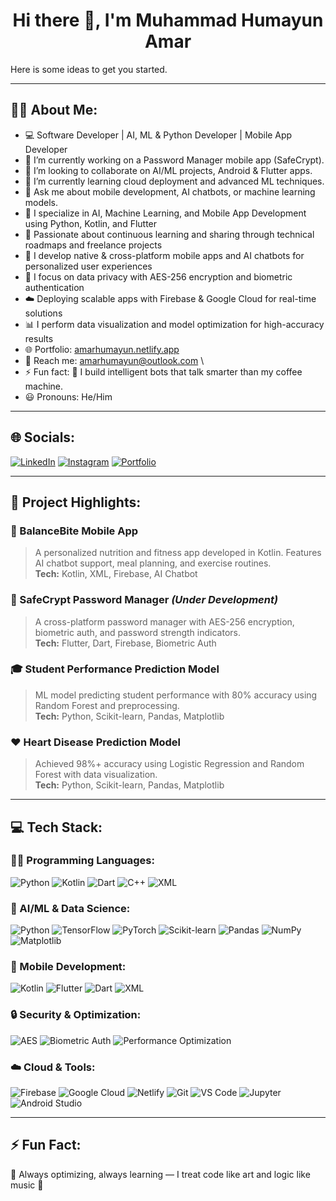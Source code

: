 <h1 align="center">Hi there 👋, I'm Muhammad Humayun Amar</h1>
Here is some ideas to get you started.

---

## 🧑‍💻 About Me:

- 💻 Software Developer | AI, ML & Python Developer | Mobile App Developer
- 🔭 I’m currently working on a Password Manager mobile app (SafeCrypt).
- 👯 I’m looking to collaborate on AI/ML projects, Android & Flutter apps.
- 🌱 I’m currently learning cloud deployment and advanced ML techniques.
- 💬 Ask me about mobile development, AI chatbots, or machine learning models.
- 🚀 I specialize in AI, Machine Learning, and Mobile App Development using Python, Kotlin, and Flutter  
- 🧠 Passionate about continuous learning and sharing through technical roadmaps and freelance projects  
- 📱 I develop native & cross-platform mobile apps and AI chatbots for personalized user experiences  
- 🔐 I focus on data privacy with AES-256 encryption and biometric authentication  
- ☁️ Deploying scalable apps with Firebase & Google Cloud for real-time solutions  
- 📊 I perform data visualization and model optimization for high-accuracy results  
- 🌐 Portfolio: [amarhumayun.netlify.app](https://amarhumayun.netlify.app)  
- 📧 Reach me: [amarhumayun@outlook.com](mailto:amarhumayun@outlook.com)  \
- ⚡ Fun fact: 🤖 I build intelligent bots that talk smarter than my coffee machine.
- 😃 Pronouns: He/Him

---

## 🌐 Socials:

[![LinkedIn](https://img.shields.io/badge/LinkedIn-blue?style=for-the-badge&logo=linkedin&logoColor=white)](https://linkedin.com/amarhumayun)
[![Instagram](https://img.shields.io/badge/Instagram-E4405F?style=for-the-badge&logo=instagram&logoColor=white)](https://instagram.com/amarhumayun)
[![Portfolio](https://img.shields.io/badge/Portfolio-12100E?style=for-the-badge&logo=netlify&logoColor=white)](https://amarhumayun.netlify.app)

---

## 💼 Project Highlights:

### 📱 BalanceBite Mobile App  
> A personalized nutrition and fitness app developed in Kotlin. Features AI chatbot support, meal planning, and exercise routines.  
**Tech:** Kotlin, XML, Firebase, AI Chatbot  

### 🔐 SafeCrypt Password Manager *(Under Development)*  
> A cross-platform password manager with AES-256 encryption, biometric auth, and password strength indicators.  
**Tech:** Flutter, Dart, Firebase, Biometric Auth  

### 🎓 Student Performance Prediction Model  
> ML model predicting student performance with 80% accuracy using Random Forest and preprocessing.  
**Tech:** Python, Scikit-learn, Pandas, Matplotlib  

### ❤️ Heart Disease Prediction Model  
> Achieved 98%+ accuracy using Logistic Regression and Random Forest with data visualization.  
**Tech:** Python, Scikit-learn, Pandas, Matplotlib  

---

## 💻 Tech Stack:

### 👨‍💻 Programming Languages:
![Python](https://img.shields.io/badge/python-3776AB?style=for-the-badge&logo=python&logoColor=white)
![Kotlin](https://img.shields.io/badge/kotlin-7F52FF?style=for-the-badge&logo=kotlin&logoColor=white)
![Dart](https://img.shields.io/badge/dart-0175C2?style=for-the-badge&logo=dart&logoColor=white)
![C++](https://img.shields.io/badge/C++-00599C?style=for-the-badge&logo=cplusplus&logoColor=white)
![XML](https://img.shields.io/badge/XML-E44D26?style=for-the-badge&logo=xml&logoColor=white)

### 🧠 AI/ML & Data Science:
![Python](https://img.shields.io/badge/python-3776AB?style=for-the-badge&logo=python&logoColor=white)
![TensorFlow](https://img.shields.io/badge/TensorFlow-FF6F00?style=for-the-badge&logo=tensorflow&logoColor=white)
![PyTorch](https://img.shields.io/badge/PyTorch-EE4C2C?style=for-the-badge&logo=pytorch&logoColor=white)
![Scikit-learn](https://img.shields.io/badge/scikit--learn-F7931E?style=for-the-badge&logo=scikit-learn&logoColor=white)
![Pandas](https://img.shields.io/badge/pandas-150458?style=for-the-badge&logo=pandas&logoColor=white)
![NumPy](https://img.shields.io/badge/numpy-013243?style=for-the-badge&logo=numpy&logoColor=white)
![Matplotlib](https://img.shields.io/badge/Matplotlib-11557C?style=for-the-badge&logo=matplotlib&logoColor=white)

### 📱 Mobile Development:
![Kotlin](https://img.shields.io/badge/Kotlin-7F52FF?style=for-the-badge&logo=kotlin&logoColor=white)
![Flutter](https://img.shields.io/badge/Flutter-02569B?style=for-the-badge&logo=flutter&logoColor=white)
![Dart](https://img.shields.io/badge/Dart-0175C2?style=for-the-badge&logo=dart&logoColor=white)
![XML](https://img.shields.io/badge/XML-E44D26?style=for-the-badge&logo=xml&logoColor=white)

### 🔒 Security & Optimization:
![AES](https://img.shields.io/badge/AES--256-Secure?style=for-the-badge&logo=veracrypt&logoColor=white)
![Biometric Auth](https://img.shields.io/badge/Biometric-Authentication-blueviolet?style=for-the-badge)
![Performance Optimization](https://img.shields.io/badge/Performance--Tuning-FF6F00?style=for-the-badge)

### ☁️ Cloud & Tools:
![Firebase](https://img.shields.io/badge/firebase-ffca28?style=for-the-badge&logo=firebase&logoColor=black)
![Google Cloud](https://img.shields.io/badge/google%20cloud-4285F4?style=for-the-badge&logo=google-cloud&logoColor=white)
![Netlify](https://img.shields.io/badge/netlify-00C7B7?style=for-the-badge&logo=netlify&logoColor=white)
![Git](https://img.shields.io/badge/git-F05032?style=for-the-badge&logo=git&logoColor=white)
![VS Code](https://img.shields.io/badge/VS%20Code-007ACC?style=for-the-badge&logo=visual-studio-code&logoColor=white)
![Jupyter](https://img.shields.io/badge/Jupyter-F37626?style=for-the-badge&logo=jupyter&logoColor=white)
![Android Studio](https://img.shields.io/badge/Android%20Studio-3DDC84?style=for-the-badge&logo=android-studio&logoColor=white)

---

## ⚡ Fun Fact:

🌟 Always optimizing, always learning — I treat code like art and logic like music 🎵  
